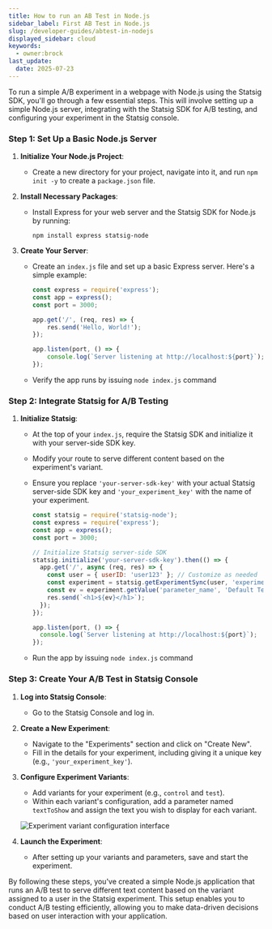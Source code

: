 ```yaml
---
title: How to run an AB Test in Node.js
sidebar_label: First AB Test in Node.js
slug: /developer-guides/abtest-in-nodejs
displayed_sidebar: cloud
keywords:
  - owner:brock
last_update:
  date: 2025-07-23
---
```


To run a simple A/B experiment in a webpage with Node.js using the Statsig SDK, you'll go through a few essential steps. This will involve setting up a simple Node.js server, integrating with the Statsig SDK for A/B testing, and configuring your experiment in the Statsig console.

### Step 1: Set Up a Basic Node.js Server

1. **Initialize Your Node.js Project**:
    - Create a new directory for your project, navigate into it, and run `npm init -y` to create a `package.json` file.

2. **Install Necessary Packages**:
    - Install Express for your web server and the Statsig SDK for Node.js by running:
      ```
      npm install express statsig-node
      ```

3. **Create Your Server**:
    - Create an `index.js` file and set up a basic Express server. Here's a simple example:
      ```javascript
      const express = require('express');
      const app = express();
      const port = 3000;

      app.get('/', (req, res) => {
          res.send('Hello, World!');
      });

      app.listen(port, () => {
          console.log(`Server listening at http://localhost:${port}`);
      });
      ```

    - Verify the app runs by issuing `node index.js` command

### Step 2: Integrate Statsig for A/B Testing

1. **Initialize Statsig**:
    - At the top of your `index.js`, require the Statsig SDK and initialize it with your server-side SDK key.
    - Modify your route to serve different content based on the experiment's variant.
    - Ensure you replace `'your-server-sdk-key'` with your actual Statsig server-side SDK key and `'your_experiment_key'` with the name of your experiment.

      ```javascript
      const statsig = require('statsig-node');
      const express = require('express');
      const app = express();
      const port = 3000;

      // Initialize Statsig server-side SDK
      statsig.initialize('your-server-sdk-key').then(() => {
        app.get('/', async (req, res) => {
          const user = { userID: 'user123' }; // Customize as needed
          const experiment = statsig.getExperimentSync(user, 'experiment_name');
          const ev = experiment.getValue('parameter_name', 'Default Text');
          res.send(`<h1>${ev}</h1>`);
        });
      });

      app.listen(port, () => {
        console.log(`Server listening at http://localhost:${port}`);
      });
      ```
    - Run the app by issuing `node index.js` command

### Step 3: Create Your A/B Test in Statsig Console

1. **Log into Statsig Console**:
    - Go to the Statsig Console and log in.

2. **Create a New Experiment**:
    - Navigate to the "Experiments" section and click on "Create New".
    - Fill in the details for your experiment, including giving it a unique key (e.g., `'your_experiment_key'`).

3. **Configure Experiment Variants**:
    - Add variants for your experiment (e.g., `control` and `test`).
    - Within each variant's configuration, add a parameter named `textToShow` and assign the text you wish to display for each variant.

    ![Experiment variant configuration interface](https://github.com/statsig-io/.github/assets/74588208/8a667aeb-9189-4e7d-8a22-a42dabcdfe09)

4. **Launch the Experiment**:
    - After setting up your variants and parameters, save and start the experiment.

By following these steps, you've created a simple Node.js application that runs an A/B test to serve different text content based on the variant assigned to a user in the Statsig experiment. This setup enables you to conduct A/B testing efficiently, allowing you to make data-driven decisions based on user interaction with your application.
